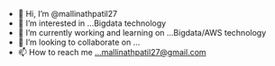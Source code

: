 - 👋 Hi, I’m @mallinathpatil27
- 👀 I’m interested in ...Bigdata technology
- 🌱 I’m currently working and learning on ...Bigdata/AWS technology
- 💞️ I’m looking to collaborate on ...
- 📫 How to reach me ...mallinathpatil27@gmail.com

<!---
mallinathpatil27/mallinathpatil27 is a ✨ special ✨ repository because its `README.md` (this file) appears on your GitHub profile.
You can click the Preview link to take a look at your changes.
--->
